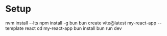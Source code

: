 # Setup

nvm install --lts
npm install -g bun
bun create vite@latest my-react-app --template react
cd my-react-app
bun install
bun run dev
